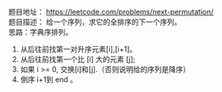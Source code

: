 题目地址： https://leetcode.com/problems/next-permutation/  
题目描述： 给一个序列，求它的全排序的下一个序列。  
思路：字典序排列。  
1. 从后往前找第一对升序元素[i],[i+1]。  
2. 从后往前找第一个比 [i] 大的元素 [j];  
3. 如果 i >= 0, 交换[i]和[j].（否则说明给的序列是降序）   
4. 倒序 i+1到 end 。  
